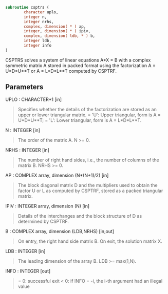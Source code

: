 ```fortran
subroutine csptrs (
        character uplo,
        integer n,
        integer nrhs,
        complex, dimension( * ) ap,
        integer, dimension( * ) ipiv,
        complex, dimension( ldb, * ) b,
        integer ldb,
        integer info
)
```

CSPTRS solves a system of linear equations A\*X = B with a complex
symmetric matrix A stored in packed format using the factorization
A = U\*D\*U\*\*T or A = L\*D\*L\*\*T computed by CSPTRF.

## Parameters
UPLO : CHARACTER\*1 [in]
> Specifies whether the details of the factorization are stored
> as an upper or lower triangular matrix.
> = 'U':  Upper triangular, form is A = U\*D\*U\*\*T;
> = 'L':  Lower triangular, form is A = L\*D\*L\*\*T.

N : INTEGER [in]
> The order of the matrix A.  N >= 0.

NRHS : INTEGER [in]
> The number of right hand sides, i.e., the number of columns
> of the matrix B.  NRHS >= 0.

AP : COMPLEX array, dimension (N\*(N+1)/2) [in]
> The block diagonal matrix D and the multipliers used to
> obtain the factor U or L as computed by CSPTRF, stored as a
> packed triangular matrix.

IPIV : INTEGER array, dimension (N) [in]
> Details of the interchanges and the block structure of D
> as determined by CSPTRF.

B : COMPLEX array, dimension (LDB,NRHS) [in,out]
> On entry, the right hand side matrix B.
> On exit, the solution matrix X.

LDB : INTEGER [in]
> The leading dimension of the array B.  LDB >= max(1,N).

INFO : INTEGER [out]
> = 0:  successful exit
> < 0: if INFO = -i, the i-th argument had an illegal value
